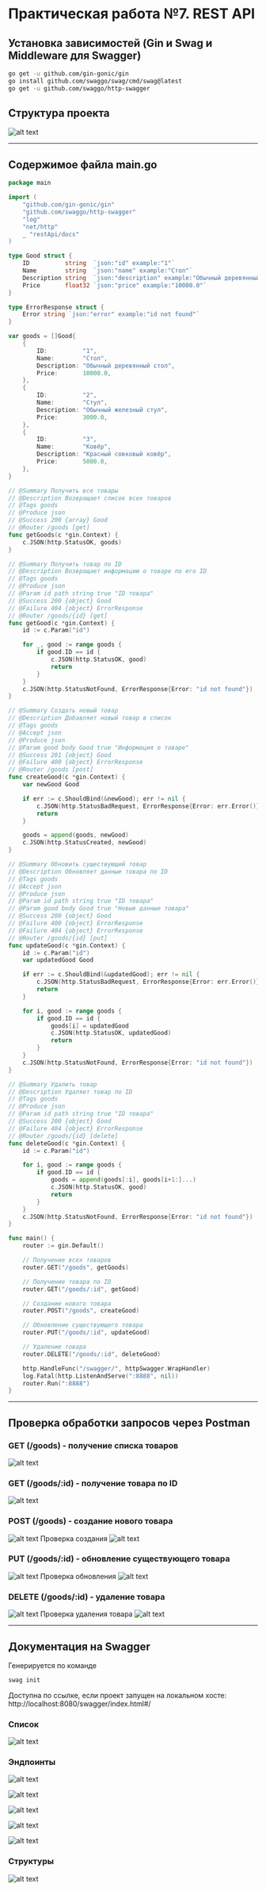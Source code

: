 # Практическая работа №7. REST API

## Установка зависимостей (Gin и Swag и Middleware для Swagger)
```bash
go get -u github.com/gin-gonic/gin
go install github.com/swaggo/swag/cmd/swag@latest
go get -u github.com/swaggo/http-swagger
```

## Структура проекта
![alt text](pictures/image1.png)

---

## Содержимое файла main.go
```go
package main

import (
	"github.com/gin-gonic/gin"
	"github.com/swaggo/http-swagger"
	"log"
	"net/http"
	_ "restApi/docs"
)

type Good struct {
	ID          string  `json:"id" example:"1"`
	Name        string  `json:"name" example:"Стол"`
	Description string  `json:"description" example:"Обычный деревянный стол"`
	Price       float32 `json:"price" example:"10000.0"`
}

type ErrorResponse struct {
	Error string `json:"error" example:"id not found"`
}

var goods = []Good{
	{
		ID:          "1",
		Name:        "Стол",
		Description: "Обычный деревянный стол",
		Price:       10000.0,
	},
	{
		ID:          "2",
		Name:        "Стул",
		Description: "Обычный железный стул",
		Price:       3000.0,
	},
	{
		ID:          "3",
		Name:        "Ковёр",
		Description: "Красный совковый ковёр",
		Price:       5000.0,
	},
}

// @Summary Получить все товары
// @Description Возвращает список всех товаров
// @Tags goods
// @Produce json
// @Success 200 {array} Good
// @Router /goods [get]
func getGoods(c *gin.Context) {
	c.JSON(http.StatusOK, goods)
}

// @Summary Получить товар по ID
// @Description Возвращает информацию о товаре по его ID
// @Tags goods
// @Produce json
// @Param id path string true "ID товара"
// @Success 200 {object} Good
// @Failure 404 {object} ErrorResponse
// @Router /goods/{id} [get]
func getGood(c *gin.Context) {
	id := c.Param("id")

	for _, good := range goods {
		if good.ID == id {
			c.JSON(http.StatusOK, good)
			return
		}
	}
	c.JSON(http.StatusNotFound, ErrorResponse{Error: "id not found"})
}

// @Summary Создать новый товар
// @Description Добавляет новый товар в список
// @Tags goods
// @Accept json
// @Produce json
// @Param good body Good true "Информация о товаре"
// @Success 201 {object} Good
// @Failure 400 {object} ErrorResponse
// @Router /goods [post]
func createGood(c *gin.Context) {
	var newGood Good

	if err := c.ShouldBind(&newGood); err != nil {
		c.JSON(http.StatusBadRequest, ErrorResponse{Error: err.Error()})
		return
	}

	goods = append(goods, newGood)
	c.JSON(http.StatusCreated, newGood)
}

// @Summary Обновить существующий товар
// @Description Обновляет данные товара по ID
// @Tags goods
// @Accept json
// @Produce json
// @Param id path string true "ID товара"
// @Param good body Good true "Новые данные товара"
// @Success 200 {object} Good
// @Failure 400 {object} ErrorResponse
// @Failure 404 {object} ErrorResponse
// @Router /goods/{id} [put]
func updateGood(c *gin.Context) {
	id := c.Param("id")
	var updatedGood Good

	if err := c.ShouldBind(&updatedGood); err != nil {
		c.JSON(http.StatusBadRequest, ErrorResponse{Error: err.Error()})
		return
	}

	for i, good := range goods {
		if good.ID == id {
			goods[i] = updatedGood
			c.JSON(http.StatusOK, updatedGood)
			return
		}
	}
	c.JSON(http.StatusNotFound, ErrorResponse{Error: "id not found"})
}

// @Summary Удалить товар
// @Description Удаляет товар по ID
// @Tags goods
// @Produce json
// @Param id path string true "ID товара"
// @Success 200 {object} Good
// @Failure 404 {object} ErrorResponse
// @Router /goods/{id} [delete]
func deleteGood(c *gin.Context) {
	id := c.Param("id")

	for i, good := range goods {
		if good.ID == id {
			goods = append(goods[:i], goods[i+1:]...)
			c.JSON(http.StatusOK, good)
			return
		}
	}
	c.JSON(http.StatusNotFound, ErrorResponse{Error: "id not found"})
}

func main() {
	router := gin.Default()

	// Получение всех товаров
	router.GET("/goods", getGoods)

	// Получение товара по ID
	router.GET("/goods/:id", getGood)

	// Создание нового товара
	router.POST("/goods", createGood)

	// Обновление существующего товара
	router.PUT("/goods/:id", updateGood)

	// Удаление товара
	router.DELETE("/goods/:id", deleteGood)

	http.HandleFunc("/swagger/", httpSwagger.WrapHandler)
	log.Fatal(http.ListenAndServe(":8888", nil))
	router.Run(":8888")
}
```

---

## Проверка обработки запросов через Postman
### GET (/goods) - получение списка товаров
![alt text](pictures/image2.png)

### GET (/goods/:id) - получение товара по ID
![alt text](pictures/image3.png)

### POST (/goods) - создание нового товара
![alt text](pictures/image4.png)
Проверка создания
![alt text](pictures/image5.png)

### PUT (/goods/:id) - обновление существующего товара
![alt text](pictures/image6.png)
Проверка обновления
![alt text](pictures/image7.png)

### DELETE (/goods/:id) - удаление товара
![alt text](pictures/image8.png)
Проверка удаления товара
![alt text](pictures/image9.png)

---

## Документация на Swagger

Генерируется по команде
```bash
swag init
```

Доступна по ссылке, если проект запущен на локальном хосте: http://localhost:8080/swagger/index.html#/

### Список
![alt text](pictures/image10.png)

### Эндпоинты
![alt text](pictures/image11.png)

![alt text](pictures/image12.png)

![alt text](pictures/image13.png)

![alt text](pictures/image14.png)

![alt text](pictures/image15.png)

### Структуры
![alt text](pictures/image16.png)